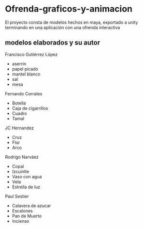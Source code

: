 # Ofrenda-graficos-y-animacion
El proyecto consta de modelos hechos en maya, exportado a unity terminando en una aplicación con una ofrenda interactiva 

## modelos elaborados y su autor
Francisco Gutiérrez López
-  aserrín
-  papel picado
-  mantel blanco
-  sal
-  mesa

Fernando Corrales
- Botella
- Caja de cigarrillos
- Cuadro
- Tamal

JC Hernandez
- Cruz
- Flor
- Arco

Rodrigo Narváez
- Copal
- Izcuintle
- Vaso con agua
- Vela
- Estrella de luz

Paul Sestier
- Calavera de azucar
- Escalones
- Pan de Muerto
- Incienso
